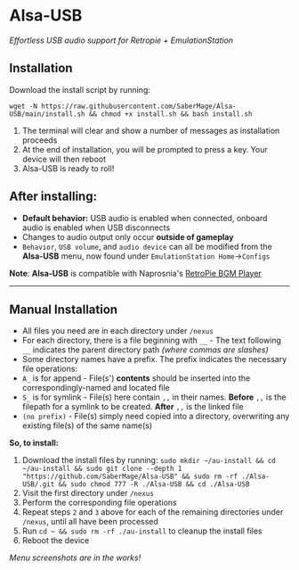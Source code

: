# Alsa-USB
_Effortless USB audio support for Retropie + EmulationStation_

Installation
---
Download the install script by running:
```
wget -N https://raw.githubusercontent.com/SaberMage/Alsa-USB/main/install.sh && chmod +x install.sh && bash install.sh
```
1. The terminal will clear and show a number of messages as installation proceeds
2. At the end of installation, you will be prompted to press a key. Your device will then reboot
3. Alsa-USB is ready to roll!

After installing:
---
- **Default behavior:** USB audio is enabled when connected, onboard audio is enabled when USB disconnects
- Changes to audio output only occur **outside of gameplay**
- `Behavior`, `USB volume`, and `audio device` can all be modified from the **Alsa-USB** menu, now found under `EmulationStation Home`->`Configs`

**Note**: **Alsa-USB** is compatible with Naprosnia's [RetroPie BGM Player](https://github.com/Naprosnia/RetroPie_BGM_Player)

---

Manual Installation
---
- All files you need are in each directory under `/nexus`
- For each directory, there is a file beginning with `__` - The text following `__` indicates the parent directory path _(where commas are slashes)_
- Some directory names have a prefix. The prefix indicates the necessary file operations:
- `A_` is for append - File(s') **contents** should be inserted into the correspondingly-named and located file
- `S_` is for symlink - File(s) here contain `,,` in their names. **Before** `,,` is the filepath for a symlink to be created. **After** `,,` is the linked file
- `(no prefix)` - File(s) simply need copied into a directory, overwriting any existing file(s) of the same name(s)

**So, to install:**
1. Download the install files by running: `sudo mkdir ~/au-install && cd ~/au-install && sudo git clone --depth 1 "https://github.com/SaberMage/Alsa-USB" && sudo rm -rf ./Alsa-USB/.git && sudo chmod 777 -R ./Alsa-USB && cd ./Alsa-USB`
2. Visit the first directory under `/nexus`
3. Perform the corresponding file operations
4. Repeat steps `2` and `3` above for each of the remaining directories under `/nexus`, until all have been processed
5. Run `cd ~ && sudo rm -rf ./au-install` to cleanup the install files
6. Reboot the device

_Menu screenshots are in the works!_

